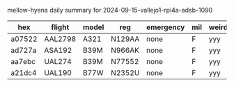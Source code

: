 mellow-hyena daily summary for 2024-09-15-vallejo1-rpi4a-adsb-1090

|hex|flight|model|reg|emergency|mil|weirdo|
|--|--|--|--|--|--|--|
|a07522|AAL2798|A321|N129AA|none|F|yyy|
|ad727a|ASA192|B39M|N966AK|none|F|yyy|
|aa7ebc|UAL274|B39M|N77552|none|F|yyy|
|a21dc4|UAL190|B77W|N2352U|none|F|yyy|
